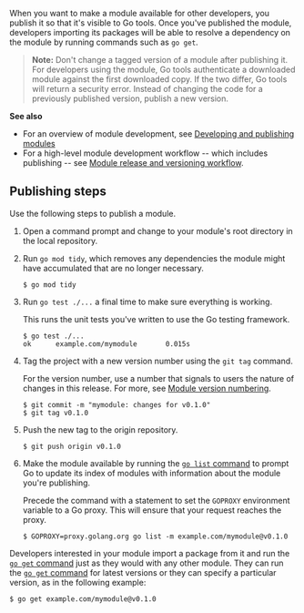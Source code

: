 <!--{
  "Title": "Publishing a module"
}-->

When you want to make a module available for other developers, you publish it so
that it's visible to Go tools. Once you've published the module, developers
importing its packages will be able to resolve a dependency on the module by
running commands such as `go get`.

> **Note:** Don't change a tagged version of a module after publishing it. For
developers using the module, Go tools authenticate a downloaded module against
the first downloaded copy. If the two differ, Go tools will return a security
error. Instead of changing the code for a previously published version, publish
a new version.

**See also**

* For an overview of module development, see [Developing and publishing
  modules](developing)
* For a high-level module development workflow -- which includes publishing --
  see [Module release and versioning workflow](release-workflow).

## Publishing steps

Use the following steps to publish a module.

1. Open a command prompt and change to your module's root directory in the local
  repository.

1.  Run `go mod tidy`, which removes any dependencies the module might have
  accumulated that are no longer necessary.

    ```
    $ go mod tidy
    ```

1.  Run `go test ./...` a final time to make sure everything is working.

    This runs the unit tests you've written to use the Go testing framework.

    ```
    $ go test ./...
    ok      example.com/mymodule       0.015s
    ```

1.  Tag the project with a new version number using the `git tag` command.

    For the version number, use a number that signals to users the nature of
    changes in this release. For more, see [Module version
    numbering](version-numbers).

    ```
    $ git commit -m "mymodule: changes for v0.1.0"
    $ git tag v0.1.0
    ```

1.  Push the new tag to the origin repository.

    ```
    $ git push origin v0.1.0
    ```

1.  Make the module available by running the [`go list`
  command](/cmd/go/#hdr-List_packages_or_modules) to prompt
  Go to update its index of modules with information about the module you're
  publishing.

    Precede the command with a statement to set the `GOPROXY` environment
    variable to a Go proxy. This will ensure that your request reaches the
    proxy.

    ```
    $ GOPROXY=proxy.golang.org go list -m example.com/mymodule@v0.1.0
    ```

Developers interested in your module import a package from it and run the [`go
get` command]() just as they would with any other module. They can run the [`go
get` command]() for latest versions or they can specify a particular version, as
in the following example:

```
$ go get example.com/mymodule@v0.1.0
```
